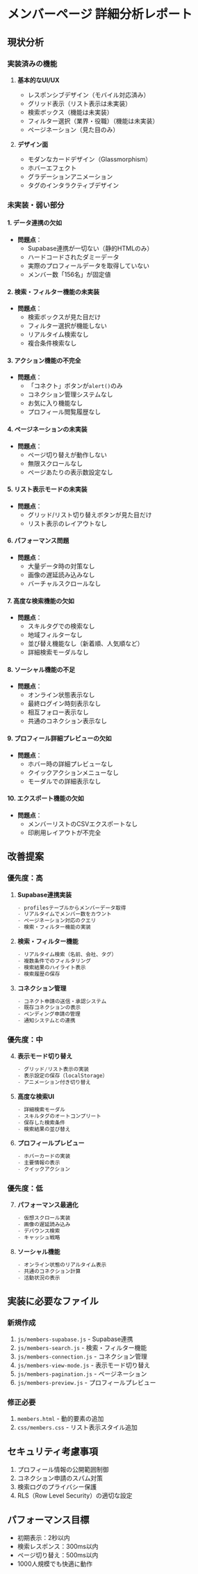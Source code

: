 # メンバーページ 詳細分析レポート

## 現状分析

### 実装済みの機能
1. **基本的なUI/UX**
   - レスポンシブデザイン（モバイル対応済み）
   - グリッド表示（リスト表示は未実装）
   - 検索ボックス（機能は未実装）
   - フィルター選択（業界・役職）（機能は未実装）
   - ページネーション（見た目のみ）

2. **デザイン面**
   - モダンなカードデザイン（Glassmorphism）
   - ホバーエフェクト
   - グラデーションアニメーション
   - タグのインタラクティブデザイン

### 未実装・弱い部分

#### 1. **データ連携の欠如**
- **問題点**：
  - Supabase連携が一切ない（静的HTMLのみ）
  - ハードコードされたダミーデータ
  - 実際のプロフィールデータを取得していない
  - メンバー数「156名」が固定値

#### 2. **検索・フィルター機能の未実装**
- **問題点**：
  - 検索ボックスが見た目だけ
  - フィルター選択が機能しない
  - リアルタイム検索なし
  - 複合条件検索なし

#### 3. **アクション機能の不完全**
- **問題点**：
  - 「コネクト」ボタンが`alert()`のみ
  - コネクション管理システムなし
  - お気に入り機能なし
  - プロフィール閲覧履歴なし

#### 4. **ページネーションの未実装**
- **問題点**：
  - ページ切り替えが動作しない
  - 無限スクロールなし
  - ページあたりの表示数設定なし

#### 5. **リスト表示モードの未実装**
- **問題点**：
  - グリッド/リスト切り替えボタンが見た目だけ
  - リスト表示のレイアウトなし

#### 6. **パフォーマンス問題**
- **問題点**：
  - 大量データ時の対策なし
  - 画像の遅延読み込みなし
  - バーチャルスクロールなし

#### 7. **高度な検索機能の欠如**
- **問題点**：
  - スキルタグでの検索なし
  - 地域フィルターなし
  - 並び替え機能なし（新着順、人気順など）
  - 詳細検索モーダルなし

#### 8. **ソーシャル機能の不足**
- **問題点**：
  - オンライン状態表示なし
  - 最終ログイン時刻表示なし
  - 相互フォロー表示なし
  - 共通のコネクション表示なし

#### 9. **プロフィール詳細プレビューの欠如**
- **問題点**：
  - ホバー時の詳細プレビューなし
  - クイックアクションメニューなし
  - モーダルでの詳細表示なし

#### 10. **エクスポート機能の欠如**
- **問題点**：
  - メンバーリストのCSVエクスポートなし
  - 印刷用レイアウトが不完全

## 改善提案

### 優先度：高

1. **Supabase連携実装**
   ```javascript
   - profilesテーブルからメンバーデータ取得
   - リアルタイムでメンバー数をカウント
   - ページネーション対応のクエリ
   - 検索・フィルター機能の実装
   ```

2. **検索・フィルター機能**
   ```javascript
   - リアルタイム検索（名前、会社、タグ）
   - 複数条件でのフィルタリング
   - 検索結果のハイライト表示
   - 検索履歴の保存
   ```

3. **コネクション管理**
   ```javascript
   - コネクト申請の送信・承認システム
   - 既存コネクションの表示
   - ペンディング申請の管理
   - 通知システムとの連携
   ```

### 優先度：中

4. **表示モード切り替え**
   ```javascript
   - グリッド/リスト表示の実装
   - 表示設定の保存（localStorage）
   - アニメーション付き切り替え
   ```

5. **高度な検索UI**
   ```javascript
   - 詳細検索モーダル
   - スキルタグのオートコンプリート
   - 保存した検索条件
   - 検索結果の並び替え
   ```

6. **プロフィールプレビュー**
   ```javascript
   - ホバーカードの実装
   - 主要情報の表示
   - クイックアクション
   ```

### 優先度：低

7. **パフォーマンス最適化**
   ```javascript
   - 仮想スクロール実装
   - 画像の遅延読み込み
   - デバウンス検索
   - キャッシュ戦略
   ```

8. **ソーシャル機能**
   ```javascript
   - オンライン状態のリアルタイム表示
   - 共通のコネクション計算
   - 活動状況の表示
   ```

## 実装に必要なファイル

### 新規作成
1. `js/members-supabase.js` - Supabase連携
2. `js/members-search.js` - 検索・フィルター機能
3. `js/members-connection.js` - コネクション管理
4. `js/members-view-mode.js` - 表示モード切り替え
5. `js/members-pagination.js` - ページネーション
6. `js/members-preview.js` - プロフィールプレビュー

### 修正必要
1. `members.html` - 動的要素の追加
2. `css/members.css` - リスト表示スタイル追加

## セキュリティ考慮事項
1. プロフィール情報の公開範囲制御
2. コネクション申請のスパム対策
3. 検索ログのプライバシー保護
4. RLS（Row Level Security）の適切な設定

## パフォーマンス目標
- 初期表示：2秒以内
- 検索レスポンス：300ms以内
- ページ切り替え：500ms以内
- 1000人規模でも快適に動作